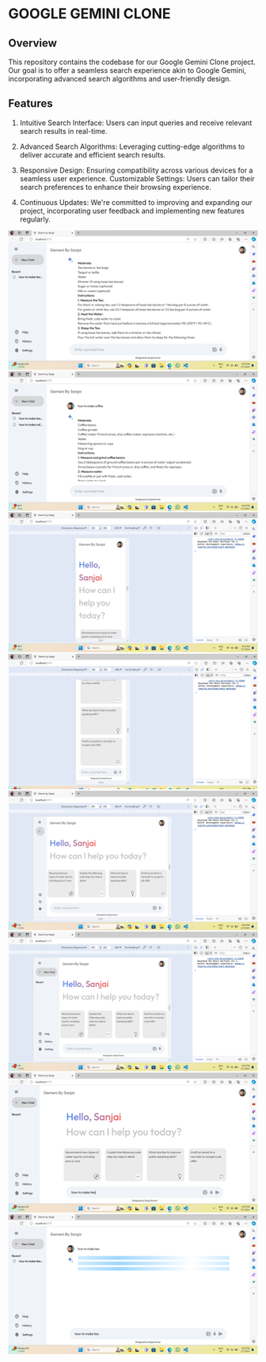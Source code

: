 
# GOOGLE GEMINI CLONE

## Overview
This repository contains the codebase for our Google Gemini Clone project. Our goal is to offer a seamless search experience akin to Google Gemini, incorporating advanced search algorithms and user-friendly design.


## Features
1. Intuitive Search Interface: Users can input queries and receive relevant search results in real-time.
2. Advanced Search Algorithms: Leveraging cutting-edge algorithms to deliver accurate and efficient search results.
3. Responsive Design: Ensuring compatibility across various devices for a seamless user experience.
Customizable Settings: Users can tailor their search preferences to enhance their browsing experience.

4. Continuous Updates: We're committed to improving and expanding our project, incorporating user feedback and implementing new features regularly.

![alt text](<Screenshot 2024-03-07 205320.png>) ![alt text](<Screenshot 2024-03-07 205352.png>) ![alt text](<Screenshot 2024-03-07 205139.png>) ![alt text](<Screenshot 2024-03-07 205155.png>) ![alt text](<Screenshot 2024-03-07 205210.png>) ![alt text](<Screenshot 2024-03-07 205225.png>) ![alt text](<Screenshot 2024-03-07 205247.png>) ![alt text](<Screenshot 2024-03-07 205305.png>)